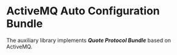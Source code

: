 # ActiveMQ Auto Configuration Bundle

The auxiliary library implements **_Quote Protocol Bundle_** based on ActiveMQ. 